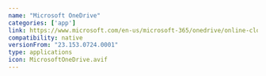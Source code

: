 ```yaml
---
name: "Microsoft OneDrive"
categories: ['app']
link: https://www.microsoft.com/en-us/microsoft-365/onedrive/online-cloud-storage
compatibility: native
versionFrom: "23.153.0724.0001"
type: applications
icon: MicrosoftOneDrive.avif
---
```


